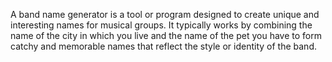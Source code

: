 A band name generator is a tool or program designed to create unique and interesting names for musical groups. It typically works by combining the name of the city in which you live and the name of the pet you have to form catchy and memorable names that reflect the style or identity of the band.
